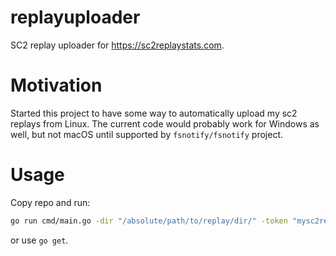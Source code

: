 # replayuploader

SC2 replay uploader for https://sc2replaystats.com.

# Motivation

Started this project to have some way to automatically upload my sc2 replays from Linux.
The current code would probably work for Windows as well, but not macOS until supported by `fsnotify/fsnotify` project.

# Usage

Copy repo and run:

```bash
go run cmd/main.go -dir "/absolute/path/to/replay/dir/" -token "mysc2replaytoken" -hash "sc2replayhash"
```
or use `go get`.



